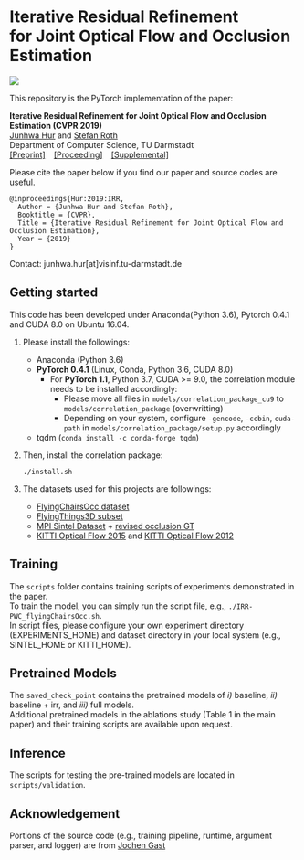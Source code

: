 # Iterative Residual Refinement <br/> for Joint Optical Flow and Occlusion Estimation

<img src=output.gif>

This repository is the PyTorch implementation of the paper:

**Iterative Residual Refinement for Joint Optical Flow and Occlusion Estimation (CVPR 2019)**  
[Junhwa Hur](https://sites.google.com/site/hurjunhwa) and [Stefan Roth](https://www.visinf.tu-darmstadt.de/team_members/sroth/sroth.en.jsp)  
Department of Computer Science, TU Darmstadt  
[[Preprint]](https://arxiv.org/pdf/1904.05290.pdf) &ensp; [[Proceeding]](http://openaccess.thecvf.com/content_CVPR_2019/papers/Hur_Iterative_Residual_Refinement_for_Joint_Optical_Flow_and_Occlusion_Estimation_CVPR_2019_paper.pdf) &ensp; [[Supplemental]](http://openaccess.thecvf.com/content_CVPR_2019/supplemental/Hur_Iterative_Residual_Refinement_CVPR_2019_supplemental.pdf)


Please cite the paper below if you find our paper and source codes are useful.  

    @inproceedings{Hur:2019:IRR,  
      Author = {Junhwa Hur and Stefan Roth},  
      Booktitle = {CVPR},  
      Title = {Iterative Residual Refinement for Joint Optical Flow and Occlusion Estimation},  
      Year = {2019}  
    }

Contact: junhwa.hur[at]visinf.tu-darmstadt.de

## Getting started
This code has been developed under Anaconda(Python 3.6), Pytorch 0.4.1 and CUDA 8.0 on Ubuntu 16.04.

1. Please install the followings:

   - Anaconda (Python 3.6)
   - __PyTorch 0.4.1__ (Linux, Conda, Python 3.6, CUDA 8.0)   
     - For __PyTorch 1.1__, Python 3.7, CUDA >= 9.0, the correlation module needs to be installed accordingly: 
        - Please move all files in `models/correlation_package_cu9` to `models/correlation_package` (overwritting)
        - Depending on your system, configure `-gencode`, `-ccbin`, `cuda-path` in `models/correlation_package/setup.py` accordingly
   - tqdm (`conda install -c conda-forge tqdm`)

2. Then, install the correlation package:
   ```
   ./install.sh
   ```

3. The datasets used for this projects are followings:
    - [FlyingChairsOcc dataset](https://github.com/visinf/irr/tree/master/flyingchairsocc)
    - [FlyingThings3D subset](https://lmb.informatik.uni-freiburg.de/resources/datasets/SceneFlowDatasets.en.html)
    - [MPI Sintel Dataset](http://sintel.is.tue.mpg.de/downloads) + [revised occlusion GT](https://download.visinf.tu-darmstadt.de/data/flyingchairs_occ/occlusions_rev.zip)
    - [KITTI Optical Flow 2015](http://www.cvlibs.net/datasets/kitti/eval_scene_flow.php?benchmark=flow) and [KITTI Optical Flow 2012](http://www.cvlibs.net/datasets/kitti/eval_stereo_flow.php?benchmark=flow)
    

  
## Training

The `scripts` folder contains training scripts of experiments demonstrated in the paper.  
To train the model, you can simply run the script file, e.g., `./IRR-PWC_flyingChairsOcc.sh`.  
In script files, please configure your own experiment directory (EXPERIMENTS_HOME) and dataset directory in your local system (e.g., SINTEL_HOME or KITTI_HOME).


## Pretrained Models

The `saved_check_point` contains the pretrained models of *i)* baseline, *ii)* baseline + irr, and *iii)* full models.  
Additional pretrained models in the ablations study (Table 1 in the main paper) and their training scripts are available upon request.

  
## Inference

The scripts for testing the pre-trained models are located in `scripts/validation`.


## Acknowledgement

Portions of the source code (e.g., training pipeline, runtime, argument parser, and logger) are from [Jochen Gast](https://www.visinf.tu-darmstadt.de/team_members/jgast/jgast.en.jsp)

